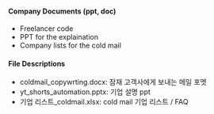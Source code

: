 #### Company Documents (ppt, doc)
- Freelancer code
- PPT for the explaination
- Company lists for the cold mail

#### File Descriptions
- coldmail_copywrting.docx: 잠재 고객사에게 보내는 메일 포멧
- yt_shorts_automation.pptx: 기업 설명 ppt
- 기업 리스트_coldmail.xlsx: cold mail 기업 리스트 / FAQ
